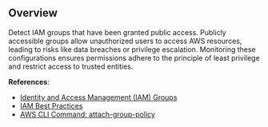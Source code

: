 ## Overview

Detect IAM groups that have been granted public access. Publicly accessible groups allow unauthorized users to access AWS resources, leading to risks like data breaches or privilege escalation. Monitoring these configurations ensures permissions adhere to the principle of least privilege and restrict access to trusted entities.

**References**:
- [Identity and Access Management (IAM) Groups](https://docs.aws.amazon.com/IAM/latest/UserGuide/id_groups.html)
- [IAM Best Practices](https://docs.aws.amazon.com/IAM/latest/UserGuide/best-practices.html)
- [AWS CLI Command: attach-group-policy](https://docs.aws.amazon.com/cli/latest/reference/iam/attach-group-policy.html)